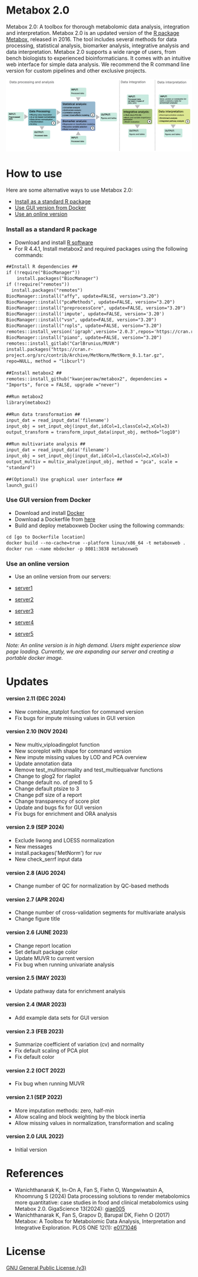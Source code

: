 # Metabox 2.0
Metabox 2.0: A toolbox for thorough metabolomic data analysis, integration and interpretation. Metabox 2.0 is an updated version of the [R package Metabox](https://github.com/kwanjeeraw/metabox), released in 2016. The tool includes several methods for data processing, statistical analysis, biomarker analysis, integrative analysis and data interpretation. Metabox 2.0 supports a wide range of users, from bench biologists to experienced bioinformaticians. It comes with an intuitive web interface for simple data analysis. We recommend the R command line version for custom pipelines and other exclusive projects.

![demo](https://github.com/kwanjeeraw/metabox2/blob/main/inst/shiny/www/first_pipeline.png)

How to use
==========
Here are some alternative ways to use Metabox 2.0:
* [Install as a standard R package](#install-as-a-standard-r-package)
* [Use GUI version from Docker](#build-a-docker-image-and-deploy)
* [Use an online version](#use-an-online-version)

### Install as a standard R package
* Download and install [R software](https://www.r-project.org/)
* For R 4.4.1, Install metabox2 and required packages using the following commands:
```
##Install R dependencies ##
if (!require("BiocManager"))
    install.packages("BiocManager")
if (!require("remotes"))
  install.packages("remotes")
BiocManager::install("affy", update=FALSE, version="3.20")
BiocManager::install("pcaMethods", update=FALSE, version="3.20")
BiocManager::install("preprocessCore", update=FALSE, version="3.20")
BiocManager::install('impute', update=FALSE, version='3.20')
BiocManager::install("vsn", update=FALSE, version="3.20")
BiocManager::install("ropls", update=FALSE, version="3.20")
remotes::install_version('igraph',version='2.0.3',repos='https://cran.rstudio.org/')
BiocManager::install("piano", update=FALSE, version="3.20")
remotes::install_gitlab("CarlBrunius/MUVR")
install.packages("https://cran.r-project.org/src/contrib/Archive/MetNorm/MetNorm_0.1.tar.gz", repo=NULL, method = "libcurl")

##Install metabox2 ##
remotes::install_github("kwanjeeraw/metabox2", dependencies = "Imports", force = FALSE, upgrade ="never")

##Run metabox2
library(metabox2)

##Run data transformation ##
input_dat = read_input_data('filename')
input_obj = set_input_obj(input_dat,idCol=1,classCol=2,xCol=3)
output_transform = transform_input_data(input_obj, method="log10")

##Run multivariate analysis ##
input_dat = read_input_data('filename')
input_obj = set_input_obj(input_dat,idCol=1,classCol=2,xCol=3)
output_multiv = multiv_analyze(input_obj, method = "pca", scale = "standard")

##(Optional) Use graphical user interface ##
launch_gui()
```
### Use GUI version from Docker
* Download and install [Docker](https://www.docker.com/)
* Download a Dockerfile from [here](https://github.com/kwanjeeraw/metabox2/blob/main/Dockerfile)
* Build and deploy metaboxweb Docker using the following commands:
```
cd [go to Dockerfile location]
docker build --no-cache=true --platform linux/x86_64 -t metaboxweb .
docker run --name mbdocker -p 8081:3838 metaboxweb
```
### Use an online version
* Use an online version from our servers:

* [server1](http://metabox.metsysbio.com:3838/metaboxweb/)
* [server2](http://metabox.metsysbio.com:3838/metaboxweb2/)
* [server3](http://metabox.metsysbio.com:3838/metaboxweb3/)
* [server4](http://metabox.metsysbio.com:3838/metaboxweb4/)
* [server5](http://metabox.metsysbio.com:3838/metaboxweb5/)

*Note: An online version is in high demand. Users might experience slow page loading. Currently, we are expanding our server and creating a portable docker image.*

Updates
=======
#### version 2.11 (DEC 2024)
* New combine_statplot function for command version
* Fix bugs for impute missing values in GUI version
#### version 2.10 (NOV 2024)
* New multiv_viploadingplot function
* New scoreplot with shape for command version
* New impute missing values by LOD and PCA overview
* Update annotation data
* Remove test_multinormality and test_multiequalvar functions
* Change to glog2 for rlaplot
* Change default no. of predI to 5
* Change default ptsize to 3
* Change pdf size of a report
* Change transparency of score plot
* Update and bugs fix for GUI version
* Fix bugs for enrichment and ORA analysis
#### version 2.9 (SEP 2024)
* Exclude liwong and LOESS normalization
* New messages
* install.packages('MetNorm') for ruv
* New check_serrf input data
#### version 2.8 (AUG 2024)
* Change number of QC for normalization by QC-based methods
#### version 2.7 (APR 2024)
* Change number of cross-validation segments for multivariate analysis
* Change figure title
#### version 2.6 (JUNE 2023)
* Change report location
* Set default package color
* Update MUVR to current version
* Fix bug when running univariate analysis
#### version 2.5 (MAY 2023)
* Update pathway data for enrichment analysis
#### version 2.4 (MAR 2023)
* Add example data sets for GUI version
#### version 2.3 (FEB 2023)
* Summarize coefficient of variation (cv) and normality
* Fix default scaling of PCA plot
* Fix default color
#### version 2.2 (OCT 2022)
* Fix bug when running MUVR
#### version 2.1 (SEP 2022)
* More imputation methods: zero, half-min
* Allow scaling and block weighting by the block inertia
* Allow missing values in normalization, transformation and scaling
#### version 2.0 (JUL 2022)
* Initial version

References
=========
- Wanichthanarak K, In-On A, Fan S, Fiehn O, Wangwiwatsin A, Khoomrung S (2024) Data processing solutions to render metabolomics more quantitative: case studies in food and clinical metabolomics using Metabox 2.0. GigaScience 13(2024): [giae005](https://10.1093/gigascience/giae005)
- Wanichthanarak K, Fan S, Grapov D, Barupal DK, Fiehn O (2017) Metabox: A Toolbox for Metabolomic Data Analysis, Interpretation and Integrative Exploration. PLOS ONE 12(1): [e0171046](https://doi.org/10.1371/journal.pone.0171046)

License
=========
[GNU General Public License (v3)](https://github.com/kwanjeeraw/metabox2/blob/master/LICENSE)
